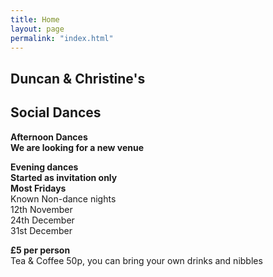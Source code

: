 ```yaml
---
title: Home
layout: page
permalink: "index.html"
---
```


<article class="grid_12 center-text">
<h2>Duncan & Christine's</h2>
<h2>Social Dances</h2>
</article>

<article class="grid_6 center-text padded-bottom">
  <dl>
    <dl>
      <dt><strong>Afternoon Dances</strong></dt>
    <dt><strong>We are looking for a new venue</strong></dt>   
<dt><strong></strong></dt>
<dt><strong></strong></dt>
<dt><strong></strong></dt>

   
  </dl>
</article>


<article class="grid_18 center-text padded-bottom">
  <dl>
    <dt><strong></strong></dt>
<dt><strong>Evening dances</strong></dt>
<dt><strong>Started as invitation only</strong></dt>
<dt><strong>Most Fridays</strong></dt>
<dt>Known Non-dance nights</dt>
<dt>12th November</dt>
<dt>24th December</dt>
<dt>31st December</dt>
  </dl>
</article>

<article class="grid_6 center-text padded-bottom">
<dl>
<dt><strong>£5 per person</strong></dt>
 <dt>Tea & Coffee 50p, you can bring your own drinks and nibbles</dt>
</dl>

</article>
